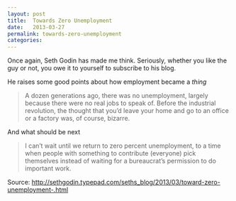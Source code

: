 ```yaml
---
layout: post
title:  Towards Zero Unemployment
date:   2013-03-27
permalink: towards-zero-unemployment
categories:
---
```


Once again, Seth Godin has made me think. Seriously, whether you like the guy or not, you owe it to yourself to subscribe to his blog.

He raises some good points about how employment became a *thing*

> A dozen generations ago, there was no unemployment, largely because there were no real jobs to speak of. Before the industrial revolution, the thought that you’d leave your home and go to an office or a factory was, of course, bizarre.

And what should be next

> I can’t wait until we return to zero percent unemployment, to a time when people with something to contribute (everyone)  pick themselves instead of waiting for a bureaucrat’s permission to do important work.

Source: <http://sethgodin.typepad.com/seths_blog/2013/03/toward-zero-unemployment-.html>
